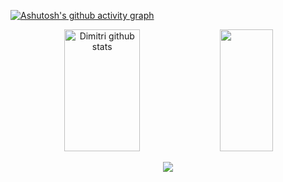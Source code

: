 [![Ashutosh's github activity graph](https://github-readme-activity-graph.cyclic.app/graph?username=DimitriSchulzAmado&bg_color=0d1117&color=ff4d00&line=ff4d00&point=3700ff&area=true&hide_border=true)](https://github.com/ashutosh00710/github-readme-activity-graph)

<div align="center">  
  <img width="49%" height="195px" src="https://github-readme-stats.vercel.app/api?username=DimitriSchulzAmado&show_icons=true&count_private=true&hide_border=true&title_color=ff4d00&icon_color=00008B&text_color=c9d1d9&bg_color=0d1117" alt="Dimitri github stats" /> 
  <img width="41%" height="195px" src="https://github-readme-stats.vercel.app/api/top-langs/?username=DimitriSchulzAmado&layout=compact&hide_border=true&title_color=ff4d00&text_color=c9d1d9&bg_color=0d1117" />
</div>

<p align="center">
  <img src="https://github-profile-trophy.vercel.app/?username=DimitriSchulzAmado&theme=dracula&row=2&no-bg=true&column=3&margin-w=15&margin-h=15" />
</p>
